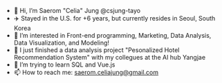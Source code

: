 - 👋 Hi, I’m Saerom "Celia" Jung @csjung-tayo
- ✈️ Stayed in the U.S. for +6 years, but currently resides in Seoul, South Korea
- 👀 I’m interested in Front-end programming, Marketing, Data Analysis, Data Visualization, and Modeling!
- 💫 I just finished a data analysis project "Pesonalized Hotel Recommendation System" with my collegues at the AI hub Yangjae
- 🌱 I’m trying to learn SQL and Vue.js 
- 📫 How to reach me: saerom.celiajung@gmail.com

<!---
csjung-tayo/csjung-tayo is a ✨ special ✨ repository because its `README.md` (this file) appears on your GitHub profile.
You can click the Preview link to take a look at your changes.
--->
